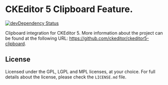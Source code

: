 CKEditor 5 Clipboard Feature.
========================================

[![devDependency Status](https://david-dm.org/ckeditor/ckeditor5-clipboard/dev-status.svg)](https://david-dm.org/ckeditor/ckeditor5-clipboard?type=dev)

Clipboard integration for CKEditor 5. More information about the project can be found at the following URL: <https://github.com/ckeditor/ckeditor5-clipboard>.

## License

Licensed under the GPL, LGPL and MPL licenses, at your choice. For full details about the license, please check the `LICENSE.md` file.
